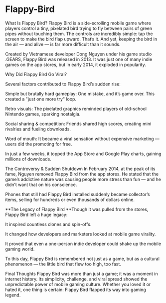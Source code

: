 # Flappy-Bird
What Is Flappy Bird?
Flappy Bird is a side-scrolling mobile game where players control a tiny, pixelated bird trying to fly between pairs of green pipes without touching them. The controls are incredibly simple: tap the screen to make the bird flap upward. That’s it. And yet, keeping the bird in the air — and alive — is far more difficult than it sounds.

Created by Vietnamese developer Dong Nguyen under his game studio .GEARS, Flappy Bird was released in 2013. It was just one of many indie games on the app stores, but in early 2014, it exploded in popularity.

Why Did Flappy Bird Go Viral?

Several factors contributed to Flappy Bird’s sudden rise:

Simple but brutally hard gameplay: One mistake, and it’s game over. This created a "just one more try" loop.

Retro visuals: The pixelated graphics reminded players of old-school Nintendo games, sparking nostalgia.

Social sharing & competition: Friends shared high scores, creating mini rivalries and fueling downloads.

Word of mouth: It became a viral sensation without expensive marketing — users did the promoting for free.

In just a few weeks, it topped the App Store and Google Play charts, gaining millions of downloads.

The Controversy & Sudden Shutdown
In February 2014, at the peak of its fame, Nguyen removed Flappy Bird from the app stores. He stated that the game’s addictive nature was causing people more stress than fun — and he didn’t want that on his conscience.

Phones that still had Flappy Bird installed suddenly became collector’s items, selling for hundreds or even thousands of dollars online.

**The Legacy of Flappy Bird
**Though it was pulled from the stores, Flappy Bird left a huge legacy:

It inspired countless clones and spin-offs.

It changed how developers and marketers looked at mobile game virality.

It proved that even a one-person indie developer could shake up the mobile gaming world.

To this day, Flappy Bird is remembered not just as a game, but as a cultural phenomenon — the little bird that flew too high, too fast.

Final Thoughts
Flappy Bird was more than just a game; it was a moment in internet history. Its simplicity, challenge, and viral spread showed the unpredictable power of mobile gaming culture. Whether you loved it or hated it, one thing is certain: Flappy Bird flapped its way into gaming legend.


 
